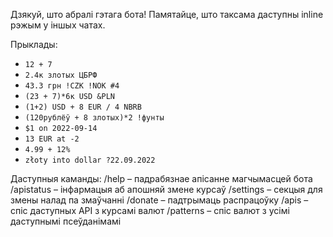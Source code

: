 Дзякуй, што абралі гэтага бота!
Памятайце, што таксама даступны inline рэжым у іншых чатах.

Прыклады:
- `12 + 7`
- `2.4к злотых ЦБРФ`
- `43.3 грн !CZK !NOK #4`
- `(23 + 7)*6к USD &PLN`
- `(1+2) USD + 8 EUR / 4 NBRB`
- `(120рублёў + 8 злотых)*2 !фунты`
- `$1 on 2022-09-14`
- `13 EUR at -2`
- `4.99 + 12%`
- `złoty into dollar ?22.09.2022`

Даступныя каманды: 
/help – падрабязнае апісанне магчымасцей бота
/apistatus – інфармацыя аб апошняй змене курсаў 
/settings – секцыя для змены налад па змаўчанні 
/donate – падтрымаць распрацоўку 
/apis – спіс даступных API з курсамі валют 
/patterns – спіс валют з усімі даступнымі псеўданімамі 


